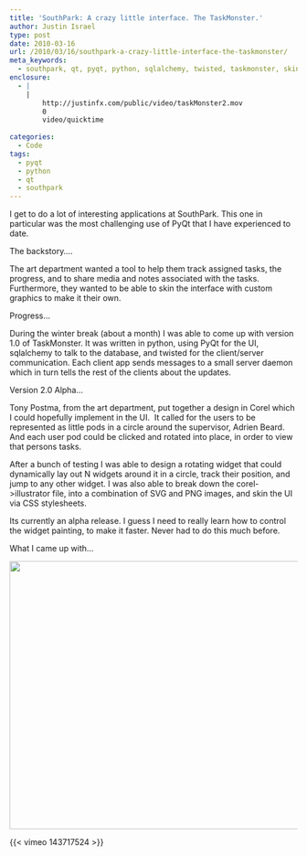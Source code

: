 ```yaml
---
title: 'SouthPark: A crazy little interface. The TaskMonster.'
author: Justin Israel
type: post
date: 2010-03-16
url: /2010/03/16/southpark-a-crazy-little-interface-the-taskmonster/
meta_keywords:
  - southpark, qt, pyqt, python, sqlalchemy, twisted, taskmonster, skinning, theme, stylesheet, application, css
enclosure:
  - |
    |
        http://justinfx.com/public/video/taskMonster2.mov
        0
        video/quicktime
        
categories:
  - Code
tags:
  - pyqt
  - python
  - qt
  - southpark
---
```

I get to do a lot of interesting applications at SouthPark. This one in particular was the most challenging use of PyQt that I have experienced to date.

The backstory&#8230;.
  
The art department wanted a tool to help them track assigned tasks, the progress, and to share media and notes associated with the tasks. Furthermore, they wanted to be able to skin the interface with custom graphics to make it their own.

Progress&#8230;
  
During the winter break (about a month) I was able to come up with version 1.0 of TaskMonster. It was written in python, using PyQt for the UI, sqlalchemy to talk to the database, and twisted for the client/server communication. Each client app sends messages to a small server daemon which in turn tells the rest of the clients about the updates.

Version 2.0 Alpha&#8230;
  
Tony Postma, from the art department, put together a design in Corel which I could hopefully implement in the UI.  It called for the users to be represented as little pods in a circle around the supervisor, Adrien Beard. And each user pod could be clicked and rotated into place, in order to view that persons tasks.
  
After a bunch of testing I was able to design a rotating widget that could dynamically lay out N widgets around it in a circle, track their position, and jump to any other widget. I was also able to break down the corel->illustrator file, into a combination of SVG and PNG images, and skin the UI via CSS stylesheets.
  
Its currently an alpha release. I guess I need to really learn how to control the widget painting, to make it faster. Never had to do this much before.

What I came up with&#8230;  

<a href="/wp-content/uploads/2010/03/taskMonster2.jpg" rel="lightbox[71]"><img class="alignnone size-large wp-image-72" title="taskMonster2" src="/wp-content/uploads/2010/03/taskMonster2-1024x724.jpg" alt="" width="663" height="469" /></a>

{{< vimeo 143717524 >}}